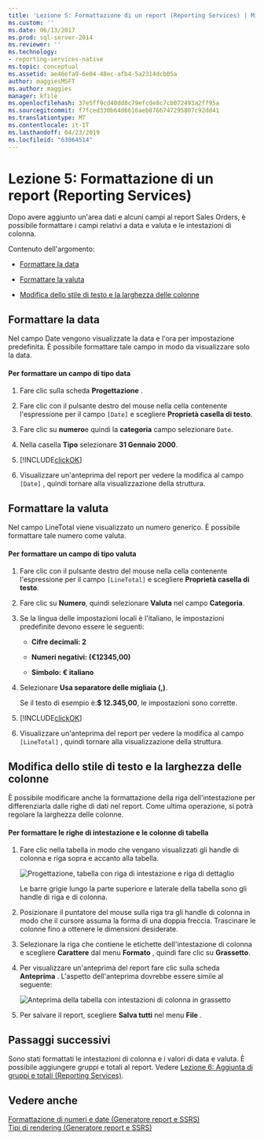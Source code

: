 ```yaml
---
title: 'Lezione 5: Formattazione di un report (Reporting Services) | Microsoft Docs'
ms.custom: ''
ms.date: 06/13/2017
ms.prod: sql-server-2014
ms.reviewer: ''
ms.technology:
- reporting-services-native
ms.topic: conceptual
ms.assetid: ae46efa9-6e04-48ec-afb4-5a2314dcb05a
author: maggiesMSFT
ms.author: maggies
manager: kfile
ms.openlocfilehash: 37e5ff9cd40dd8c79efcde8c7cb072493a2ff95a
ms.sourcegitcommit: f7fced330b64d6616aeb8766747295807c92dd41
ms.translationtype: MT
ms.contentlocale: it-IT
ms.lasthandoff: 04/23/2019
ms.locfileid: "63064514"
---
```

# <a name="lesson-5-formatting-a-report-reporting-services"></a>Lezione 5: Formattazione di un report (Reporting Services)
  Dopo avere aggiunto un'area dati e alcuni campi al report Sales Orders, è possibile formattare i campi relativi a data e valuta e le intestazioni di colonna.  
  
 Contenuto dell'argomento:  
  
-   [Formattare la data](#bkmk_format_date)  
  
-   [Formattare la valuta](#bkmk_format_currency)  
  
-   [Modifica dello stile di testo e la larghezza delle colonne](#bkmk_change_textstyle)  
  
##  <a name="bkmk_format_date"></a> Formattare la data  
 Nel campo Date vengono visualizzate la data e l'ora per impostazione predefinita. È possibile formattare tale campo in modo da visualizzare solo la data.  
  
#### <a name="to-format-a-date-field"></a>Per formattare un campo di tipo data  
  
1.  Fare clic sulla scheda **Progettazione** .  
  
2.  Fare clic con il pulsante destro del mouse nella cella contenente l'espressione per il campo `[Date]` e scegliere **Proprietà casella di testo**.  
  
3.  Fare clic su **numero**e quindi la **categoria** campo selezionare `Date`.  
  
4.  Nella casella **Tipo** selezionare **31 Gennaio 2000**.  
  
5.  [!INCLUDE[clickOK](../includes/clickok-md.md)]  
  
6.  Visualizzare un'anteprima del report per vedere la modifica al campo `[Date]` , quindi tornare alla visualizzazione della struttura.  
  
##  <a name="bkmk_format_currency"></a> Formattare la valuta  
 Nel campo LineTotal viene visualizzato un numero generico. È possibile formattare tale numero come valuta.  
  
#### <a name="to-format-a-currency-field"></a>Per formattare un campo di tipo valuta  
  
1.  Fare clic con il pulsante destro del mouse nella cella contenente l'espressione per il campo `[LineTotal]` e scegliere **Proprietà casella di testo**.  
  
2.  Fare clic su **Numero**, quindi selezionare **Valuta** nel campo **Categoria**.  
  
3.  Se la lingua delle impostazioni locali è l'italiano, le impostazioni predefinite devono essere le seguenti:  
  
    -   **Cifre decimali: 2**  
  
    -   **Numeri negativi: (€12345,00)**  
  
    -   **Simbolo: € italiano**  
  
4.  Selezionare **Usa separatore delle migliaia (,)**.  
  
     Se il testo di esempio è:**$ 12.345,00**, le impostazioni sono corrette.  
  
5.  [!INCLUDE[clickOK](../includes/clickok-md.md)]  
  
6.  Visualizzare un'anteprima del report per vedere la modifica al campo `[LineTotal]` , quindi tornare alla visualizzazione della struttura.  
  
##  <a name="bkmk_change_textstyle"></a> Modifica dello stile di testo e la larghezza delle colonne  
 È possibile modificare anche la formattazione della riga dell'intestazione per differenziarla dalle righe di dati nel report. Come ultima operazione, si potrà regolare la larghezza delle colonne.  
  
#### <a name="to-format-header-rows-and-table-columns"></a>Per formattare le righe di intestazione e le colonne di tabella  
  
1.  Fare clic nella tabella in modo che vengano visualizzati gli handle di colonna e riga sopra e accanto alla tabella.  
  
     ![Progettazione, tabella con riga di intestazione e riga di dettaglio](../../2014/tutorials/media/rs-basictabledetailsdesign.gif "progettazione, tabella con riga di intestazione e riga di dettaglio")  
  
     Le barre grigie lungo la parte superiore e laterale della tabella sono gli handle di riga e di colonna.  
  
2.  Posizionare il puntatore del mouse sulla riga tra gli handle di colonna in modo che il cursore assuma la forma di una doppia freccia. Trascinare le colonne fino a ottenere le dimensioni desiderate.  
  
3.  Selezionare la riga che contiene le etichette dell'intestazione di colonna e scegliere **Carattere** dal menu **Formato** , quindi fare clic su **Grassetto**.  
  
4.  Per visualizzare un'anteprima del report fare clic sulla scheda **Anteprima** . L'aspetto dell'anteprima dovrebbe essere simile al seguente:  
  
     ![Anteprima della tabella con intestazioni di colonna in grassetto](../../2014/tutorials/media/rs-basictabledetailsformattedpreview.gif "Anteprima della tabella con intestazioni di colonna in grassetto")  
  
5.  Per salvare il report, scegliere **Salva tutti** nel menu **File** .  
  
## <a name="next-steps"></a>Passaggi successivi  
 Sono stati formattati le intestazioni di colonna e i valori di data e valuta. È possibile aggiungere gruppi e totali al report. Vedere [Lezione 6: Aggiunta di gruppi e totali &#40;Reporting Services&#41;](../reporting-services/lesson-6-adding-grouping-and-totals-reporting-services.md).  
  
## <a name="see-also"></a>Vedere anche  
 [Formattazione di numeri e date &#40;Generatore report e SSRS&#41;](report-design/formatting-numbers-and-dates-report-builder-and-ssrs.md)   
 [Tipi di rendering &#40;Generatore report e SSRS&#41;](report-design/rendering-behaviors-report-builder-and-ssrs.md)  
  
  
